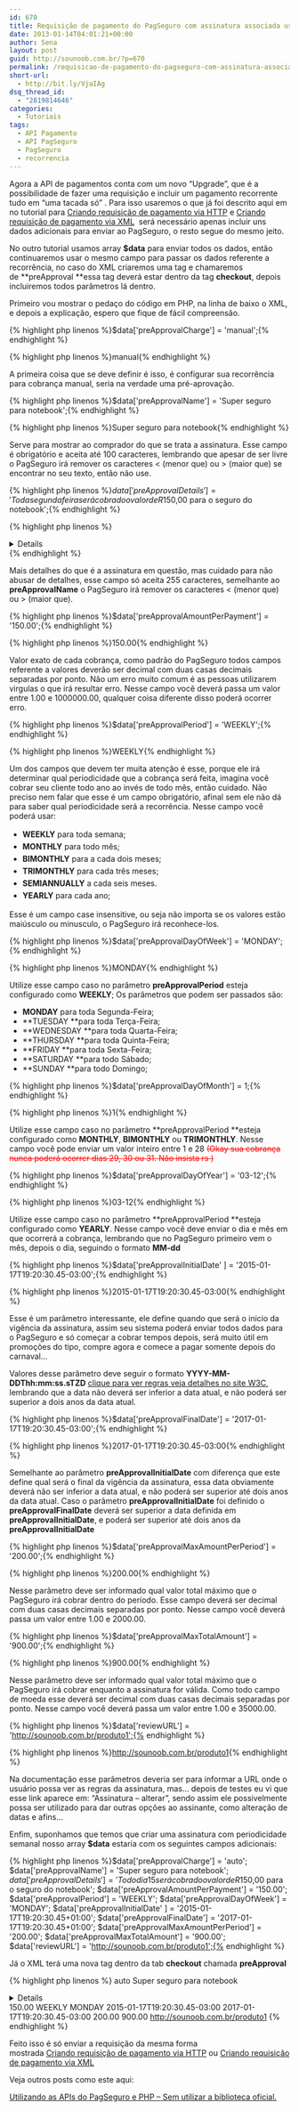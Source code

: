 ```yaml
---
id: 670
title: Requisição de pagamento do PagSeguro com assinatura associada usando PHP
date: 2013-01-14T04:01:21+00:00
author: Sena
layout: post
guid: http://sounoob.com.br/?p=670
permalink: /requisicao-de-pagamento-do-pagseguro-com-assinatura-associada-usando-php/
short-url:
  - http://bit.ly/VjaIAg
dsq_thread_id:
  - "2819814646"
categories:
  - Tutoriais
tags:
  - API Pagamento
  - API PagSeguro
  - PagSeguro
  - recorrencia
---
```

Agora a API de pagamentos conta com um novo &#8220;Upgrade&#8221;, que é a possibilidade de fazer uma requisição e incluir um pagamento recorrente tudo em &#8220;uma tacada só&#8221; . Para isso usaremos o que já foi descrito aqui em no tutorial para <a title="Criando uma requisição de pagamento do PagSeguro via parametros HTTP usando PHP – Sem utilizar a biblioteca oficial" href="./criando-uma-requisicao-de-pagamento-do-pagseguro-via-parametros-http-usando-php-sem-utilizar-a-biblioteca-oficial/" target="_blank">Criando requisição de pagamento via HTTP</a> e <a title="Criando uma requisição de pagamento do PagSeguro via XML usando PHP – Sem utilizar a biblioteca oficial" href="./criando-uma-requisicao-de-pagamento-do-pagseguro-via-xml-usando-php-sem-utilizar-a-biblioteca-oficial/" target="_blank">Criando requisição de pagamento via XML</a>  será necessário apenas incluir uns dados adicionais para enviar ao PagSeguro, o resto segue do mesmo jeito.<!--more-->

No outro tutorial usamos array **$data** para enviar todos os dados, então continuaremos usar o mesmo campo para passar os dados referente a recorrência, no caso do XML criaremos uma tag e chamaremos de **preApproval **essa tag deverá estar dentro da tag **checkout**, depois incluiremos todos parâmetros lá dentro.

Primeiro vou mostrar o pedaço do código em PHP, na linha de baixo o XML, e depois a explicação, espero que fique de fácil compreensão.

{% highlight php linenos %}$data['preApprovalCharge'] = 'manual';{% endhighlight %} 

{% highlight php linenos %}<charge>manual</charge>{% endhighlight %} 

A primeira coisa que se deve definir é isso, é configurar sua recorrência para cobrança manual, seria na verdade uma pré-aprovação.

{% highlight php linenos %}$data['preApprovalName'] = 'Super seguro para notebook';{% endhighlight %} 

{% highlight php linenos %}<name>Super seguro para notebook</name>{% endhighlight %} 

Serve para mostrar ao comprador do que se trata a assinatura. Esse campo é obrigatório e aceita até 100 caracteres, lembrando que apesar de ser livre o PagSeguro irá remover os caracteres < (menor que) ou > (maior que) se encontrar no seu texto, então não use.

{% highlight php linenos %}$data['preApprovalDetails'] = 'Toda segunda feira será cobrado o valor de R$150,00 para o seguro do notebook';{% endhighlight %} 

{% highlight php linenos %}<details>Toda segunda feira será cobrado o valor de R$150,00 para o seguro do notebook</details>{% endhighlight %} 

Mais detalhes do que é a assinatura em questão, mas cuidado para não abusar de detalhes, esse campo só aceita 255 caracteres, semelhante ao **preApprovalName** o PagSeguro irá remover os caracteres < (menor que) ou > (maior que).

{% highlight php linenos %}$data['preApprovalAmountPerPayment'] = '150.00';{% endhighlight %} 

{% highlight php linenos %}<amountPerPayment>150.00</amountPerPayment>{% endhighlight %} 

Valor exato de cada cobrança, como padrão do PagSeguro todos campos referente a valores deverão ser decimal com duas casas decimais separadas por ponto. Não um erro muito comum é as pessoas utilizarem virgulas o que irá resultar erro. Nesse campo você deverá passa um valor entre 1.00 e 1000000.00, qualquer coisa diferente disso poderá ocorrer erro.

{% highlight php linenos %}$data['preApprovalPeriod'] = 'WEEKLY';{% endhighlight %} 

{% highlight php linenos %}<period>WEEKLY</period>{% endhighlight %} 

Um dos campos que devem ter muita atenção é esse, porque ele irá determinar qual periodicidade que a cobrança será feita, imagina você cobrar seu cliente todo ano ao invés de todo mês, então cuidado. Não preciso nem falar que esse é um campo obrigatório, afinal sem ele não dá para saber qual periodicidade será a recorrência. Nesse campo você poderá usar:

  * <strong style="line-height: 22px;">WEEKLY</strong> para toda semana;
  * <strong style="line-height: 22px;">MONTHLY</strong> para todo mês;
  * <strong style="line-height: 22px;">BIMONTHLY</strong> para a cada dois meses;
  * <strong style="line-height: 22px;">TRIMONTHLY</strong> para cada três meses;
  * <strong style="line-height: 22px;">SEMIANNUALLY</strong> a cada seis meses.
  * <strong style="line-height: 22px;">YEARLY</strong> para cada ano;

Esse é um campo case insensitive, ou seja não importa se os valores estão maiúsculo ou minusculo, o PagSeguro irá reconhece-los.

{% highlight php linenos %}$data['preApprovalDayOfWeek'] = 'MONDAY';{% endhighlight %} 

{% highlight php linenos %}<dayOfWeek>MONDAY</dayOfWeek>{% endhighlight %} 

Utilize esse campo caso no parâmetro **preApprovalPeriod** esteja configurado como **WEEKLY**; Os parâmetros que podem ser passados são:

  * **MONDAY** para toda Segunda-Feira;
  * **TUESDAY **para toda Terça-Feira;
  * **WEDNESDAY **para toda Quarta-Feira;
  * **THURSDAY **para toda Quinta-Feira;
  * **FRIDAY **para toda Sexta-Feira;
  * **SATURDAY **para todo Sábado;
  * **SUNDAY **para todo Domingo;

{% highlight php linenos %}$data['preApprovalDayOfMonth'] = 1;{% endhighlight %} 

{% highlight php linenos %}<dayOfMonth>1</dayOfMonth>{% endhighlight %} 

Utilize esse campo caso no parâmetro **preApprovalPeriod **esteja configurado como **MONTHLY**, ****BIMONTHLY**** ou ****TRIMONTHLY****. Nesse campo você pode enviar um valor inteiro entre 1 e 28 <span style="color: #ff0000;" data-mce-mark="1"><del>(Okay sua cobrança nunca poderá ocorrer dias 29, 30 ou 31. Não insista rs )</del></span>

{% highlight php linenos %}$data['preApprovalDayOfYear'] = '03-12';{% endhighlight %} 

{% highlight php linenos %}<dayOfYear>03-12</dayOfYear>{% endhighlight %} 

Utilize esse campo caso no parâmetro **preApprovalPeriod **esteja configurado como **YEARLY**. Nesse campo você deve enviar o dia e mês em que ocorrerá a cobrança, lembrando que no PagSeguro primeiro vem o mês, depois o dia, seguindo o formato **MM-dd**

{% highlight php linenos %}$data['preApprovalInitialDate' ] = '2015-01-17T19:20:30.45-03:00';{% endhighlight %} 

{% highlight php linenos %}<initialDate>2015-01-17T19:20:30.45-03:00</initialDate>{% endhighlight %} 

Esse é um parâmetro interessante, ele define quando que será o inicio da vigência da assinatura, assim seu sistema poderá enviar todos dados para o PagSeguro e só começar a cobrar tempos depois, será muito útil em promoções do tipo, compre agora e comece a pagar somente depois do carnaval&#8230;
  
Valores desse parâmetro deve seguir o formato **YYYY-MM-DDThh:mm:ss.sTZD** <a title="clique para ver regras veja detalhes no site W3C" href="http://www.w3.org/TR/NOTE-datetime" target="_blank">clique para ver regras veja detalhes no site W3C</a>, lembrando que a data não deverá ser inferior a data atual, e não poderá ser superior a dois anos da data atual.

{% highlight php linenos %}$data['preApprovalFinalDate'] = '2017-01-17T19:20:30.45-03:00';{% endhighlight %} 

{% highlight php linenos %}<finalDate>2017-01-17T19:20:30.45-03:00</finalDate>{% endhighlight %} 

Semelhante ao parâmetro **preApprovalInitialDate** com diferença que este define qual será o final da vigência da assinatura, essa data obviamente deverá não ser inferior a data atual, e não poderá ser superior até dois anos da data atual. Caso o parâmetro **preApprovalInitialDate** foi definido o **preApprovalFinalDate** deverá ser superior a data definida em **preApprovalInitialDate**, e poderá ser superior até dois anos da **preApprovalInitialDate**

{% highlight php linenos %}$data['preApprovalMaxAmountPerPeriod'] = '200.00';{% endhighlight %} 

{% highlight php linenos %}<maxAmountPerPeriod>200.00</maxAmountPerPeriod>{% endhighlight %} 

Nesse parâmetro deve ser informado qual valor total máximo que o PagSeguro irá cobrar dentro do período. Esse campo deverá ser decimal com duas casas decimais separadas por ponto. Nesse campo você deverá passa um valor entre 1.00 e 2000.00.

{% highlight php linenos %}$data['preApprovalMaxTotalAmount'] = '900.00';{% endhighlight %} 

{% highlight php linenos %}<maxTotalAmount>900.00</maxTotalAmount>{% endhighlight %} 

Nesse parâmetro deve ser informado qual valor total máximo que o PagSeguro irá cobrar enquanto a assinatura for válida. Como todo campo de moeda esse deverá ser decimal com duas casas decimais separadas por ponto. Nesse campo você deverá passa um valor entre 1.00 e 35000.00.

{% highlight php linenos %}$data['reviewURL'] = 'http://sounoob.com.br/produto1';{% endhighlight %} 

{% highlight php linenos %}<reviewURL>http://sounoob.com.br/produto1</reviewURL>{% endhighlight %} 

Na documentação esse parâmetros deveria ser para informar a URL onde o usuário possa ver as regras da assinatura, mas&#8230; depois de testes eu vi que esse link aparece em: &#8220;Assinatura &#8211; alterar&#8221;, sendo assim ele possivelmente possa ser utilizado para dar outras opções ao assinante, como alteração de datas e afins&#8230;

Enfim, suponhamos que temos que criar uma assinatura com periodicidade semanal nosso array **$data** estaria com os seguintes campos adicionais:

{% highlight php linenos %}$data['preApprovalCharge'] = 'auto';
$data['preApprovalName'] = 'Super seguro para notebook';
$data['preApprovalDetails'] = 'Todo dia 15 será cobrado o valor de R$150,00 para o seguro do notebook';
$data['preApprovalAmountPerPayment'] = '150.00';
$data['preApprovalPeriod'] = 'WEEKLY';
$data['preApprovalDayOfWeek'] = 'MONDAY';
$data['preApprovalInitialDate' ] = '2015-01-17T19:20:30.45+01:00';
$data['preApprovalFinalDate'] = '2017-01-17T19:20:30.45+01:00';
$data['preApprovalMaxAmountPerPeriod'] = '200.00';
$data['preApprovalMaxTotalAmount'] = '900.00';
$data['reviewURL'] = 'http://sounoob.com.br/produto1';{% endhighlight %} 

Já o XML terá uma nova tag dentro da tab **checkout** chamada **preApproval**

{% highlight php linenos %}<preApproval>
    <charge>auto</charge>
    <name>Super seguro para notebook</name>
    <details>Toda segunda feira será cobrado o valor de R$150,00 para o seguro do notebook</details>
    <amountPerPayment>150.00</amountPerPayment>
    <period>WEEKLY</period>
    <dayOfWeek>MONDAY</dayOfWeek>
    <initialDate>2015-01-17T19:20:30.45-03:00</initialDate>
    <finalDate>2017-01-17T19:20:30.45-03:00</finalDate>
    <maxAmountPerPeriod>200.00</maxAmountPerPeriod>
    <maxTotalAmount>900.00</maxTotalAmount>
    <reviewURL>http://sounoob.com.br/produto1</reviewURL>
</preApproval>{% endhighlight %} 

Feito isso é só enviar a requisição da mesma forma mostrada <a title="Criando uma requisição de pagamento do PagSeguro via parametros HTTP usando PHP – Sem utilizar a biblioteca oficial" href="./criando-uma-requisicao-de-pagamento-do-pagseguro-via-parametros-http-usando-php-sem-utilizar-a-biblioteca-oficial/" target="_blank">Criando requisição de pagamento via HTTP</a> ou <a title="Criando uma requisição de pagamento do PagSeguro via XML usando PHP – Sem utilizar a biblioteca oficial" href="./criando-uma-requisicao-de-pagamento-do-pagseguro-via-xml-usando-php-sem-utilizar-a-biblioteca-oficial/" target="_blank">Criando requisição de pagamento via XML</a>

Veja outros posts como este aqui:
  
[Utilizando as APIs do PagSeguro e PHP – Sem utilizar a biblioteca oficial.](./utilizando-as-apis-do-pagseguro-e-php-sem-utilizar-a-biblioteca-oficial/ "Utilizando as APIs do PagSeguro e PHP – Sem utilizar a biblioteca oficial.")